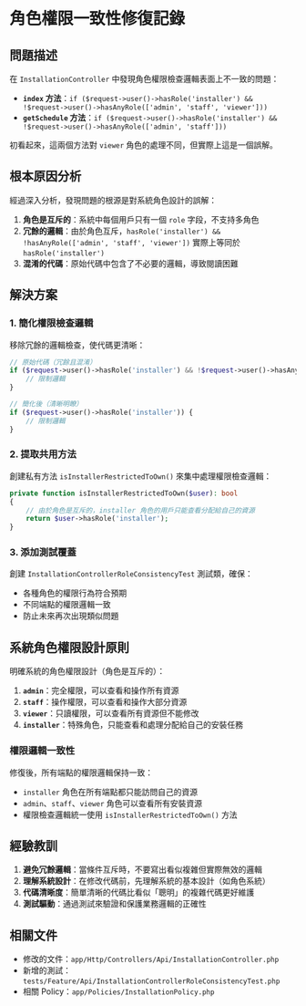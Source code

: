 # 角色權限一致性修復記錄

## 問題描述

在 `InstallationController` 中發現角色權限檢查邏輯表面上不一致的問題：

- **`index` 方法**：`if ($request->user()->hasRole('installer') && !$request->user()->hasAnyRole(['admin', 'staff', 'viewer']))`
- **`getSchedule` 方法**：`if ($request->user()->hasRole('installer') && !$request->user()->hasAnyRole(['admin', 'staff']))`

初看起來，這兩個方法對 `viewer` 角色的處理不同，但實際上這是一個誤解。

## 根本原因分析

經過深入分析，發現問題的根源是對系統角色設計的誤解：

1. **角色是互斥的**：系統中每個用戶只有一個 `role` 字段，不支持多角色
2. **冗餘的邏輯**：由於角色互斥，`hasRole('installer') && !hasAnyRole(['admin', 'staff', 'viewer'])` 實際上等同於 `hasRole('installer')`
3. **混淆的代碼**：原始代碼中包含了不必要的邏輯，導致閱讀困難

## 解決方案

### 1. 簡化權限檢查邏輯

移除冗餘的邏輯檢查，使代碼更清晰：

```php
// 原始代碼（冗餘且混淆）
if ($request->user()->hasRole('installer') && !$request->user()->hasAnyRole(['admin', 'staff', 'viewer'])) {
    // 限制邏輯
}

// 簡化後（清晰明瞭）
if ($request->user()->hasRole('installer')) {
    // 限制邏輯
}
```

### 2. 提取共用方法

創建私有方法 `isInstallerRestrictedToOwn()` 來集中處理權限檢查邏輯：

```php
private function isInstallerRestrictedToOwn($user): bool
{
    // 由於角色是互斥的，installer 角色的用戶只能查看分配給自己的資源
    return $user->hasRole('installer');
}
```

### 3. 添加測試覆蓋

創建 `InstallationControllerRoleConsistencyTest` 測試類，確保：
- 各種角色的權限行為符合預期
- 不同端點的權限邏輯一致
- 防止未來再次出現類似問題

## 系統角色權限設計原則

明確系統的角色權限設計（角色是互斥的）：

1. **`admin`**：完全權限，可以查看和操作所有資源
2. **`staff`**：操作權限，可以查看和操作大部分資源  
3. **`viewer`**：只讀權限，可以查看所有資源但不能修改
4. **`installer`**：特殊角色，只能查看和處理分配給自己的安裝任務

### 權限邏輯一致性

修復後，所有端點的權限邏輯保持一致：
- `installer` 角色在所有端點都只能訪問自己的資源
- `admin`、`staff`、`viewer` 角色可以查看所有安裝資源
- 權限檢查邏輯統一使用 `isInstallerRestrictedToOwn()` 方法

## 經驗教訓

1. **避免冗餘邏輯**：當條件互斥時，不要寫出看似複雜但實際無效的邏輯
2. **理解系統設計**：在修改代碼前，先理解系統的基本設計（如角色系統）
3. **代碼清晰度**：簡單清晰的代碼比看似「聰明」的複雜代碼更好維護
4. **測試驅動**：通過測試來驗證和保護業務邏輯的正確性

## 相關文件

- 修改的文件：`app/Http/Controllers/Api/InstallationController.php`
- 新增的測試：`tests/Feature/Api/InstallationControllerRoleConsistencyTest.php`
- 相關 Policy：`app/Policies/InstallationPolicy.php` 